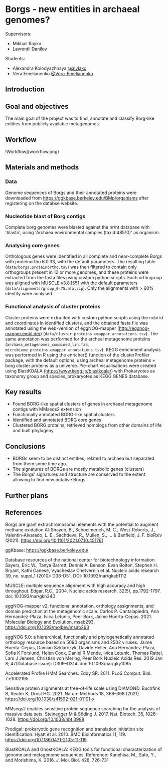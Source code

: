 # Borgs - new entities in archaeal genomes?

Supervisors:
- Mikhail Rayko
- Lavrentii Danilov

Students: 
- Alexandra Kolodyazhnaya [@alvlako](https://github.com/alvlako)
- Vera Emelianenko [@Vera-Emelianenko](https://github.com/Vera-Emelianenko)  

## Introduction


## Goal and objectives 

The main goal of the project was to find, annotate and classify Borg-like entities from publicly available metagenomes.

## Workflow

!Workflow](workflow.png)

## Materials and methods

### Data 

Genome sequences of Borgs and their annotated proteins were downloaded from https://ggkbase.berkeley.edu/BMp/organisms after registering on the databse website. 

### Nucleotide blast of Borg contigs

Complete borg genomes were blasted against the nr/nt database with 'blastn', using 'Archaea environmental samples (taxid:48510)' as organism.

### Analysing core genes

Orthologous genes were identified in all complete and near-complete Borgs with proteinortho 6.0.33, with the default parameters. The resulting table (`data/borgs.proteinortho.tsv`) was then filtered to contain only orthogroups present in 12 or more genomes, and these proteins were extracted from the fasta files using custom python scripts. Each orthogroup was aligned with MUSCLE v3.8.1551 with the default parameters (`data/alignments/group_0-75.afa.zip`). Only the alignments with > 60% identity were analysed.  

### Functional analysis of cluster proteins 

Cluster proteins were extracted with custom python scripts using the ncbi id and coordinates in identified clusters, and the obtained fasta file was annotated using the web-version of eggNOG-mapper (http://eggnog-mapper.embl.de/) (`data/cluster_proteins.emapper.annotations.tsv`). The same annotation was performed for the archeal metagenome proteins (`archaea_metagenomes_combined_lin.faa`, `microbiome_proteins.emapper.annotations.tsv`). KEGG enrichment analysis was performed in R using the enricher() function of the clusterProfiler package, with the default options, using archeal metagenome proteins + borg cluster proteins as a universe. Pie-chart visualisations were created using BlastKOALA (https://www.kegg.jp/blastkoala/) with Prokaryotes as taxonomy group and species_prokaryotes as KEGG GENES database. 

## Key results 

 - Found BORG-like spatial clusters of genes in archaeal metagenome contigs with MMseqs2 extension
 - Functionally annotated BORG-like spatial clusters
 - Identified and annotated BORG core genes
 - Clustered BORG proteins, retrieved homologs from other domains of life and built phylogeny

## Conclusions

 - BORGs seem to be distinct entities, related to archaea but separated from them some time ago.
 - The signatures of BORGs are mostly metabolic genes (clusters)
 - The Borgs’ signatures and structure are conserved to the extent allowing to find new putative Borgs

## Further plans

## References 

Borgs are giant extrachromosomal elements with the potential to augment methane oxidation
Al-Shayeb, B., Schoelmerich, M. C., West-Roberts, J., Valentin-Alvarado, L. E., Sachdeva, R., Mullen, S., ... & Banfield, J. F. 
bioRxiv (2021). https://doi.org/10.1101/2021.07.10.451761

ggKbase: https://ggkbase.berkeley.edu/

Database resources of the national center for biotechnology information.
Sayers, Eric W., Tanya Barrett, Dennis A. Benson, Evan Bolton, Stephen H. Bryant, Kathi Canese, Vyacheslav Chetvernin et al.
Nucleic acids research 39, no. suppl_1 (2010): D38-D51. DOI: 10.1093/nar/gkab1112

MUSCLE: multiple sequence alignment with high accuracy and high throughput. 
Edgar, R.C., 2004. 
Nucleic acids research, 32(5), pp.1792-1797. doi: 10.1093/nar/gkh340

eggNOG-mapper v2: functional annotation, orthology assignments, and domain 
prediction at the metagenomic scale. Carlos P. Cantalapiedra, 
Ana Hernandez-Plaza, Ivica Letunic, Peer Bork, Jaime Huerta-Cepas. 2021.
Molecular Biology and Evolution, msab293, https://doi.org/10.1093/molbev/msab293

eggNOG 5.0: a hierarchical, functionally and phylogenetically annotated
orthology resource based on 5090 organisms and 2502 viruses. Jaime
Huerta-Cepas, Damian Szklarczyk, Davide Heller, Ana Hernández-Plaza, Sofia
K Forslund, Helen Cook, Daniel R Mende, Ivica Letunic, Thomas Rattei, Lars
J Jensen, Christian von Mering, Peer Bork Nucleic Acids Res. 2019 Jan 8;
47(Database issue): D309–D314. doi: 10.1093/nar/gky1085 

Accelerated Profile HMM Searches. 
Eddy SR. 2011. PLoS Comput. Biol. 7:e1002195.

Sensitive protein alignments at tree-of-life scale using DIAMOND.
Buchfink B, Reuter K, Drost HG. 2021.
Nature Methods 18, 366–368 (2021). https://doi.org/10.1038/s41592-021-01101-x

MMseqs2 enables sensitive protein sequence searching for the analysis of massive data sets.
Steinegger M & Söding J. 2017. Nat. Biotech. 35, 1026–1028. https://doi.org/10.1038/nbt.3988

Prodigal: prokaryotic gene recognition and translation initiation site identification.
Hyatt et al. 2010. BMC Bioinformatics 11, 119. https://doi.org/10.1186/1471-2105-11-119.

BlastKOALA and GhostKOALA: KEGG tools for functional characterization of genome and metagenome sequences. 
Reference: Kanehisa, M., Sato, Y., and Morishima, K. 2016. 
J. Mol. Biol. 428, 726-731
